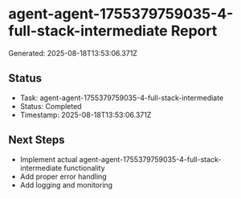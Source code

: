 # agent-agent-1755379759035-4-full-stack-intermediate Report

Generated: 2025-08-18T13:53:06.371Z

## Status
- Task: agent-agent-1755379759035-4-full-stack-intermediate
- Status: Completed
- Timestamp: 2025-08-18T13:53:06.371Z

## Next Steps
- Implement actual agent-agent-1755379759035-4-full-stack-intermediate functionality
- Add proper error handling
- Add logging and monitoring
